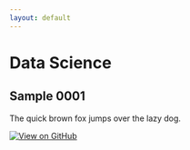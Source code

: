 ```yaml
---
layout: default
---
```

# Data Science

## Sample 0001

The quick brown fox jumps over the lazy dog.

[![View on GitHub](https://img.shields.io/badge/GitHub-View_on_GitHub-blue?logo=GitHub)](./another-page.html)
